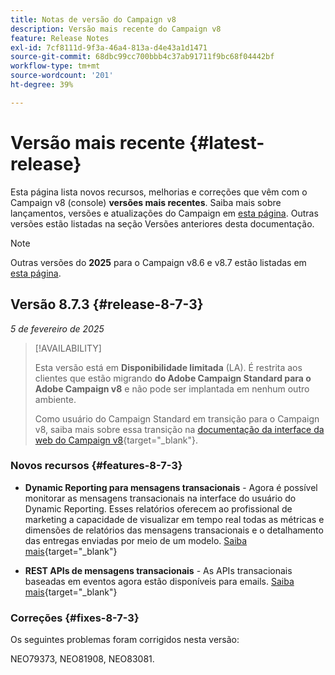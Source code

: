 ```yaml
---
title: Notas de versão do Campaign v8
description: Versão mais recente do Campaign v8
feature: Release Notes
exl-id: 7cf8111d-9f3a-46a4-813a-d4e43a1d1471
source-git-commit: 68dbc99cc700bbb4c37ab91711f9bc68f04442bf
workflow-type: tm+mt
source-wordcount: '201'
ht-degree: 39%

---
```


# Versão mais recente {#latest-release}

Esta página lista novos recursos, melhorias e correções que vêm com o Campaign v8 (console) **versões mais recentes**. Saiba mais sobre lançamentos, versões e atualizações do Campaign em [esta página](upgrades.md). Outras versões estão listadas na seção Versões anteriores desta documentação.

>[!NOTE]
>
>Outras versões do **2025** para o Campaign v8.6 e v8.7 estão listadas em [esta página](release-notes-2025.md).
>

## Versão 8.7.3 {#release-8-7-3}

_5 de fevereiro de 2025_

>[!AVAILABILITY]
>
>Esta versão está em **Disponibilidade limitada** (LA). É restrita aos clientes que estão migrando **do Adobe Campaign Standard para o Adobe Campaign v8** e não pode ser implantada em nenhum outro ambiente.
>
>Como usuário do Campaign Standard em transição para o Campaign v8, saiba mais sobre essa transição na [documentação da interface da web do Campaign v8](https://experienceleague.adobe.com/pt-br/docs/campaign-web/v8/start/acs-migration){target="_blank"}.

### Novos recursos {#features-8-7-3}

* **Dynamic Reporting para mensagens transacionais** - Agora é possível monitorar as mensagens transacionais na interface do usuário do Dynamic Reporting. Esses relatórios oferecem ao profissional de marketing a capacidade de visualizar em tempo real todas as métricas e dimensões de relatórios das mensagens transacionais e o detalhamento das entregas enviadas por meio de um modelo. [Saiba mais](https://experienceleague.adobe.com/en/docs/experience-cloud/campaign/reporting/get-started-reporting){target="_blank"}

* **REST APIs de mensagens transacionais** - As APIs transacionais baseadas em eventos agora estão disponíveis para emails. [Saiba mais](https://experienceleague.adobe.com/en/docs/experience-cloud/campaign/apis/managing-transactional-messages){target="_blank"}

### Correções {#fixes-8-7-3}

Os seguintes problemas foram corrigidos nesta versão:

NEO79373, NEO81908, NEO83081.

